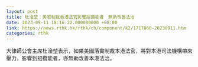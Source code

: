 ```yaml
---
layout: post
title: 杜淦堃：美若制裁香港法官影響招攬能者　無助改善法治
date: 2023-09-11 18:16:22.000000000 +08:00
link: https://news.rthk.hk/rthk/ch/component/k2/1717860-20230911.htm
categories: rthk
---
```


大律師公會主席杜淦堃表示，如果美國落實制裁本港法官，將對本港司法機構帶來壓力，影響到招攬能者，亦無助改善本港法治。
